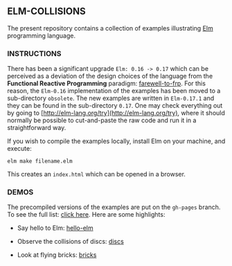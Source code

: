## ELM-COLLISIONS

The present repository contains a collection of examples illustrating [Elm](http://elm-lang.org/) programming language.

### INSTRUCTIONS

There has been a significant upgrade `Elm: 0.16 -> 0.17` which can be perceived as a deviation of the design choices of the language from the **Functional Reactive Programming** paradigm: [farewell-to-frp](http://elm-lang.org/blog/farewell-to-frp).
For this reason, the `Elm-0.16` implementation of the examples has been moved to a sub-directory `obsolete`. The new examples are written in `Elm-0.17.1` and they can be found in the sub-directory `0.17`. One may check everything out by going to [http://elm-lang.org/try](http://elm-lang.org/try), where it should normally be possible to cut-and-paste the raw code and run it in a straightforward way.

If you wish to compile the examples locally, install Elm on your machine, and execute:
```
elm make filename.elm
```
This creates an `index.html` which can be opened in a browser.

### DEMOS

The precompiled versions of the examples are put on the `gh-pages` branch. To see the full list: [click here](http://artuuge.github.io/elm-collisions/index.html).
Here are some highlights:

- Say hello to Elm: [hello-elm](http://artuuge.github.io/elm-collisions/0.17/hello-elm/index.html)

- Observe the collisions of discs: [discs](http://artuuge.github.io/elm-collisions/0.17/collisions/discs/index.html)

- Look at flying bricks: [bricks](http://artuuge.github.io/elm-collisions/0.17/collisions/bricks/index.html)
